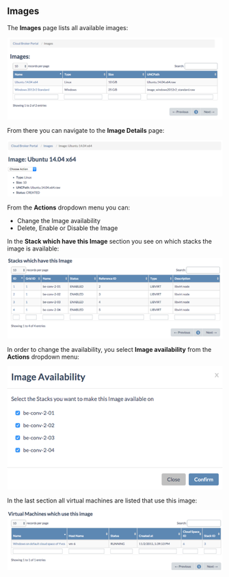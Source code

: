 ## Images

The **Images** page lists all available images:

![[]](Images.png)

From there you can navigate to the **Image Details** page:

![[]](ImageDetails.png)

From the **Actions** dropdown menu you can:
- Change the Image availability
- Delete, Enable or Disable the Image

In the **Stack which have this Image** section you see on which stacks the image is available:

![[]](StackswichHavethisImage.png)

In order to change the availability, you select **Image availability** from the **Actions** dropdown menu:

![[]](ImageAvailability.png)

In the last section all virtual machines are listed that use this image:

![[]](VirtualMachineswichUsethisImage.png)
